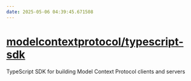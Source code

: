 ```yaml
---
date: 2025-05-06 04:39:45.671508
---
```


# [modelcontextprotocol/typescript-sdk](https://github.com/modelcontextprotocol/typescript-sdk)

TypeScript SDK for building Model Context Protocol clients and servers
